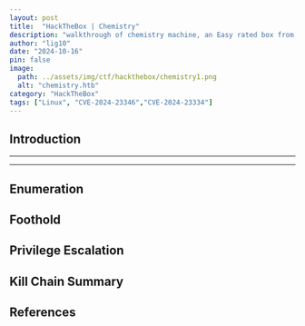 ```yaml
---
layout: post
title:  "HackTheBox | Chemistry"
description: "walkthrough of chemistry machine, an Easy rated box from HackTheBox"
author: "lig10"
date: "2024-10-16"
pin: false
image:
  path: ../assets/img/ctf/hackthebox/chemistry1.png
  alt: "chemistry.htb"
category: "HackTheBox"
tags: ["Linux", "CVE-2024-23346","CVE-2024-23334"]
---
```


## Introduction
------------------------------------------------------------------------------------------


------------------------------------------------------------------------------------------


## Enumeration



## Foothold



## Privilege Escalation



## Kill Chain Summary



## References

